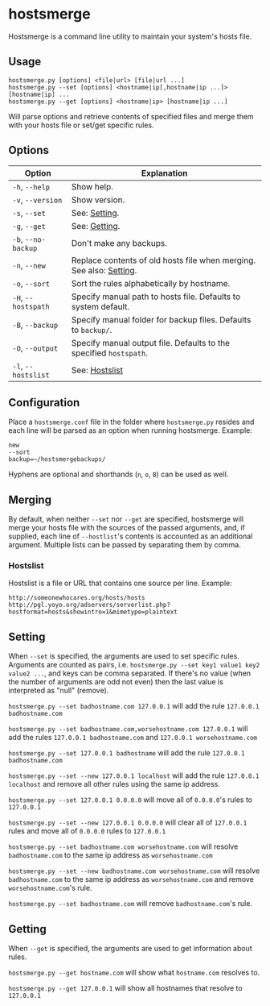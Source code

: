 # hostsmerge
Hostsmerge is a command line utility to maintain your system's hosts file.

## Usage
```
hostsmerge.py [options] <file|url> [file|url ...]
hostsmerge.py --set [options] <hostname|ip[,hostname|ip ...]> [hostname|ip] ...
hostsmerge.py --get [options] <hostname|ip> [hostname|ip ...]
```
Will parse options and retrieve contents of specified files and merge them with your hosts file or set/get specific rules.

## Options
Option  | Explanation
------------- | -------------
```-h```, ```--help```  | Show help.
```-v```, ```--version```  | Show version.
```-s```, ```--set``` | See: [Setting](#setting).
```-g```, ```--get``` | See: [Getting](#setting).
```-b```, ```--no-backup``` | Don't make any backups.
```-n```, ```--new``` | Replace contents of old hosts file when merging. See also: [Setting](#setting).
```-o```, ```--sort``` | Sort the rules alphabetically by hostname.
```-H```, ```--hostspath``` | Specify manual path to hosts file. Defaults to system default.
```-B```, ```--backup``` | Specify manual folder for backup files. Defaults to ```backup/```.
```-O```, ```--output``` | Specify manual output file. Defaults to the specified ```hostspath```.
```-l```, ```--hostslist``` | See: [Hostslist](#hostslist)

## Configuration
Place a ```hostsmerge.conf``` file in the folder where ```hostsmerge.py``` resides and each line will be parsed as an option when running hostsmerge. Example:
```
new
--sort
backup=~/hostsmergebackups/
```
Hyphens are optional and shorthands (```n```, ```o```, ```B```) can be used as well.

## Merging
By default, when neither ```--set``` nor ```--get``` are specified, hostsmerge will merge your hosts file with the sources of the passed arguments, and, if supplied, each line of ```--hostlist```'s contents is accounted as an additional argument. Multiple lists can be passed by separating them by comma.

### Hostslist
Hostslist is a file or URL that contains one source per line. Example:
```
http://someonewhocares.org/hosts/hosts
http://pgl.yoyo.org/adservers/serverlist.php?hostformat=hosts&showintro=1&mimetype=plaintext
```

## Setting
When ```--set``` is specified, the arguments are used to set specific rules. Arguments are counted as pairs, i.e. ```hostsmerge.py --set key1 value1 key2 value2 ...```, and keys can be comma separated. If there's no value (when the number of arguments are odd not even) then the last value is interpreted as "null" (remove).

```hostsmerge.py --set badhostname.com 127.0.0.1``` will add the rule ```127.0.0.1  badhostname.com```

```hostsmerge.py --set badhostname.com,worsehostname.com 127.0.0.1``` will add the rules ```127.0.0.1 badhostname.com``` and ```127.0.0.1 worsehostname.com```

```hostsmerge.py --set 127.0.0.1 badhostname``` will add the rule ```127.0.0.1  badhostname.com```

```hostsmerge.py --set --new 127.0.0.1 localhost``` will add the rule ```127.0.0.1  localhost``` and remove all other rules using the same ip address.

```hostsmerge.py --set 127.0.0.1 0.0.0.0``` will move all of ```0.0.0.0```'s rules to ```127.0.0.1```

```hostsmerge.py --set --new 127.0.0.1 0.0.0.0``` will clear all of ```127.0.0.1``` rules and move all of ```0.0.0.0``` rules to ```127.0.0.1```

```hostsmerge.py --set badhostname.com worsehostname.com``` will resolve ```badhostname.com``` to the same ip address as ```worsehostname.com```

```hostsmerge.py --set --new badhostname.com worsehostname.com``` will resolve ```badhostname.com``` to the same ip address as ```worsehostname.com``` and remove ```worsehostname.com```'s rule.

```hostsmerge.py --set badhostname.com``` will remove ```badhostname.com```'s rule.

## Getting
When ``--get`` is specified, the arguments are used to get information about rules.

```hostsmerge.py --get hostname.com``` will show what ```hostname.com``` resolves to.

```hostsmerge.py --get 127.0.0.1``` will show all hostnames that resolve to ```127.0.0.1```
